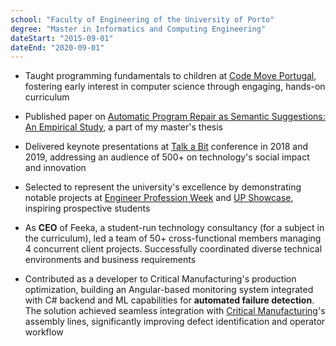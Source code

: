 ```yaml
---
school: "Faculty of Engineering of the University of Porto"
degree: "Master in Informatics and Computing Engineering"
dateStart: "2015-09-01"
dateEnd: "2020-09-01"
---
```


- Taught programming fundamentals to children at [Code Move Portugal](https://codemove.pt/), fostering early interest in computer science through engaging, hands-on curriculum

- Published paper on [Automatic Program Repair as Semantic Suggestions: An Empirical Study](https://doi.org/10.1109/ICST49551.2021.00032), a part of my master's thesis

- Delivered keynote presentations at [Talk a Bit](http://talkabit.org/) conference in 2018 and 2019, addressing an audience of 500+ on technology's social impact and innovation

- Selected to represent the university's excellence by demonstrating notable projects at [Engineer Profession Week](https://paginas.fe.up.pt/~escolas/) and [UP Showcase](https://www.mostra.up.pt/), inspiring prospective students

- As **CEO** of Feeka, a student-run technology consultancy (for a subject in the curriculum), led a team of 50+ cross-functional members managing 4 concurrent client projects. Successfully coordinated diverse technical environments and business requirements

- Contributed as a developer to Critical Manufacturing's production optimization, building an Angular-based monitoring system integrated with C# backend and ML capabilities for **automated failure detection**. The solution achieved seamless integration with [Critical Manufacturing](https://www.criticalmanufacturing.com/en/homepage)'s assembly lines, significantly improving defect identification and operator workflow
